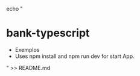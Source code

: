 echo "

# bank-typescript

- Exemplos
- Uses npm install and npm run dev for start App.

" >> README.md

